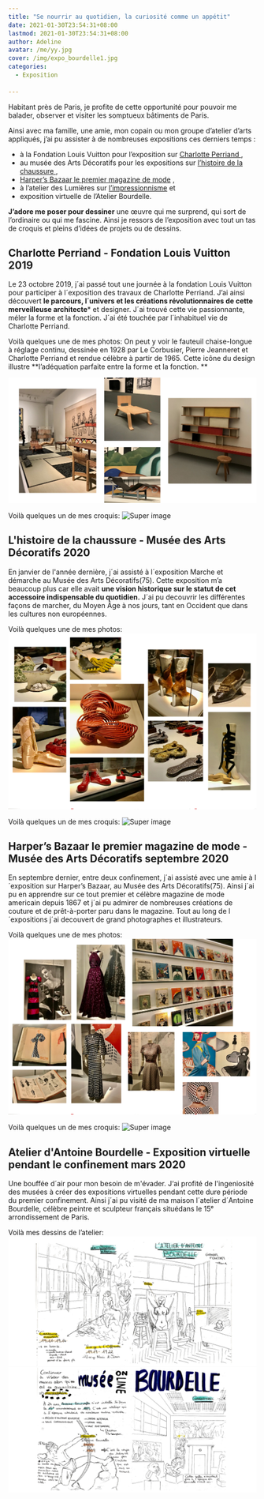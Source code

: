 ```yaml
---
title: "Se nourrir au quotidien, la curiosité comme un appétit"
date: 2021-01-30T23:54:31+08:00
lastmod: 2021-01-30T23:54:31+08:00
author: Adeline
avatar: /me/yy.jpg
cover: /img/expo_bourdelle1.jpg
categories:
  - Exposition

---
```



<!--more-->

Habitant près de Paris, je profite de cette opportunité pour pouvoir me balader, observer et visiter les somptueux bâtiments de Paris. 

Ainsi avec ma famille, une amie, mon copain ou mon groupe d’atelier d’arts appliqués, j’ai pu assister à de nombreuses expositions ces derniers temps : 
- à la Fondation Louis Vuitton pour l’exposition sur <ins> Charlotte Perriand </ins>, 
- au musée des Arts Décoratifs pour les expositions sur <ins> l’histoire de la chaussure </ins> ,
- <ins>Harper’s Bazaar le premier magazine de mode</ins> , 
- à l’atelier des Lumières sur <ins> l’impressionnisme</ins> et
- exposition virtuelle de l’Atelier Bourdelle.

**J’adore me poser pour dessiner** une œuvre qui me surprend, qui sort de l’ordinaire ou qui me fascine. Ainsi je ressors de l’exposition avec tout un tas de croquis et pleins d’idées de projets ou de dessins.



## Charlotte Perriand - Fondation Louis Vuitton 2019

Le 23 octobre 2019, j´ai passé tout une journée à la fondation Louis Vuitton pour participer à l´exposition des travaux de Charlotte Perriand. J’ai ainsi découvert **le parcours, l´univers et les créations révolutionnaires de cette merveilleuse architecte*** et designer. J´ai trouvé cette vie passionnante, méler la forme et la fonction. J´ai été touchée par l´inhabituel vie de Charlotte Perriand.

Voilà quelques une de mes photos:
On peut y voir le fauteuil chaise-longue à réglage continu, dessinée en 1928 par Le Corbusier, Pierre Jeanneret et Charlotte Perriand et rendue célèbre à partir de 1965. Cette icône du design illustre **l’adéquation parfaite entre la forme et la fonction. **

![Super image](/img/expo_charlotte_photo.jpg)

Voilà quelques un de mes croquis:
![Super image](/img/.jpg)




## L'histoire de la chaussure - Musée des Arts Décoratifs 2020

En janvier de l'année dernière, j´ai assisté à l´exposition Marche et démarche au Musée des Arts Décoratifs(75). Cette exposition m’a beaucoup plus car elle avait **une vision historique sur le statut de cet accessoire indispensable du quotidien.** J´ai pu decouvrir les différentes façons de marcher, du Moyen Âge à nos jours, tant en Occident que dans les cultures non européennes. 

Voilà quelques une de mes photos:
![Super image](/img/expo_chaussure.PNG)

Voilà quelques un de mes croquis:
![Super image](/img/.jpg)




##  Harper’s Bazaar le premier magazine de mode - Musée des Arts Décoratifs septembre 2020

En septembre dernier, entre deux confinement, j´ai assisté avec une amie à l´exposition sur Harper’s Bazaar, au Musée des Arts Décoratifs(75). Ainsi j´ai pu en apprendre sur ce tout premier et célèbre magazine de mode americain depuis 1867 et j´ai pu admirer de nombreuses créations de couture et de prêt-à-porter paru dans le magazine. Tout au long de l´expositions j´ai decouvert de grand photographes et illustrateurs.


Voilà quelques une de mes photos:
![Super image](/img/expo_magazine.PNG)

Voilà quelques un de mes croquis:
![Super image](/img/.jpg)



## Atelier d'Antoine Bourdelle - Exposition virtuelle pendant le confinement mars 2020

Une bouffée d´air pour mon besoin de m'évader.
J‘ai profité de l'ingeniosité des musées à créer des expositions virtuelles pendant cette dure période du premier confinement. 
Ainsi j´ai pu visité de ma maison l´atelier d´Antoine Bourdelle, célèbre peintre et sculpteur français situédans le 15ᵉ arrondissement de Paris.

Voilà mes dessins de l’atelier:
![Super image](/img/expo_bourdelle1.jpg)
![Super image](/img/expo_bourdelle2.jpg)


